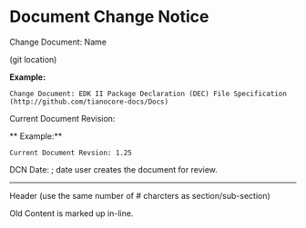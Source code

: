 # Document Change Notice

Change Document: Name

(git location)

**Example:**
```
Change Document: EDK II Package Declaration (DEC) File Specification
(http://github.com/tianocore-docs/Docs)
```

Current Document Revision:

** Example:**
```
Current Document Revsion: 1.25
```

DCN Date:  ; date user creates the document for review.

---

Header (use the same number of # charcters as section/sub-section)

Old Content is marked up in-line.

